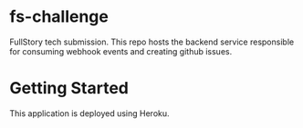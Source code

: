 # fs-challenge
FullStory tech submission. This repo hosts the backend service responsible for consuming webhook events and creating github issues.


# Getting Started
This application is deployed using Heroku. 

